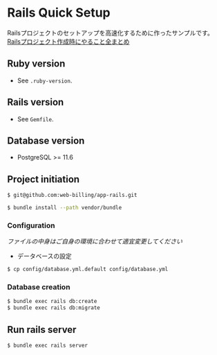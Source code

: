 # Rails Quick Setup
Railsプロジェクトのセットアップを高速化するために作ったサンプルです。
[Railsプロジェクト作成時にやること全まとめ](https://qiita.com/)

## Ruby version

- See `.ruby-version`.

## Rails version

- See `Gemfile`.

## Database version

- PostgreSQL >= 11.6

## Project initiation

```bash
$ git@github.com:web-billing/app-rails.git
```
```bash
$ bundle install --path vendor/bundle
```

### Configuration

*ファイルの中身はご自身の環境に合わせて適宜変更してください*

- データベースの設定

```bash
$ cp config/database.yml.default config/database.yml
```

### Database creation

```bash
$ bundle exec rails db:create
$ bundle exec rails db:migrate
```

## Run rails server

```bash
$ bundle exec rails server
```